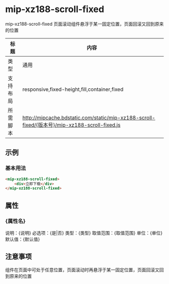 # mip-xz188-scroll-fixed

mip-xz188-scroll-fixed 页面滚动组件悬浮于某一固定位置，页面回滚又回到原来的位置

标题|内容
----|----
类型|通用
支持布局|responsive,fixed-height,fill,container,fixed
所需脚本|http://mipcache.bdstatic.com/static/mip-xz188-scroll-fixed/{版本号}/mip-xz188-scroll-fixed.js

## 示例

### 基本用法
```html
<mip-xz188-scroll-fixed>
    <div>立即下载</div>
</mip-xz188-scroll-fixed>
```

## 属性

### {属性名}

说明：{说明}
必选项：{是|否}
类型：{类型}
取值范围：{取值范围}
单位：{单位}
默认值：{默认值}

## 注意事项
组件在页面中可处于任意位置，页面滚动时再悬浮于某一固定位置，页面回滚又回到原来的位置


